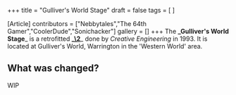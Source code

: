 +++
title = "Gulliver's World Stage"
draft = false
tags = [ ]

[Article]
contributors = ["Nebbytales","The 64th Gamer","CoolerDude","Sonichacker"]
gallery = []
+++
The **_Gulliver's World Stage**_ is a retrofitted **_[\2](\1)**_ done by _Creative Engineering_ in 1993. It is located at Gulliver's World, Warrington in the 'Western World' area. 

##  What was changed? ## 
WIP